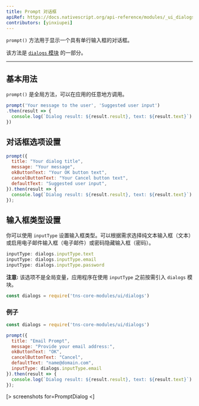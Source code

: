 ```yaml
---
title: Prompt 对话框
apiRef: https://docs.nativescript.org/api-reference/modules/_ui_dialogs_#prompt
contributors: [yinxiupei]
---
```


 `prompt()` 方法用于显示一个具有单行输入框的对话框。

该方法是 [`dialogs` 模块](https://docs.nativescript.org/api-reference/modules/_ui_dialogs_) 的一部分。

---

## 基本用法

 `prompt()` 是全局方法，可以在应用的任意地方调用。

```JavaScript
prompt('Your message to the user', 'Suggested user input')
.then(result => {
  console.log(`Dialog result: ${result.result}, text: ${result.text}`)
})
```

## 对话框选项设置

```JavaScript
prompt({
  title: "Your dialog title",
  message: "Your message",
  okButtonText: "Your OK button text",
  cancelButtonText: "Your Cancel button text",
  defaultText: "Suggested user input",
}).then(result => {
  console.log(`Dialog result: ${result.result}, text: ${result.text}`)
});
```

## 输入框类型设置

你可以使用 `inputType` 设置输入框类型。可以根据需求选择纯文本输入框（文本）或启用电子邮件输入框（电子邮件）或密码隐藏输入框（密码）。

```JavaScript
inputType: dialogs.inputType.text
inputType: dialogs.inputType.email
inputType: dialogs.inputType.password
```

**注意:** 该选项不是全局变量，应用程序在使用 `inputType` 之前按需引入 `dialogs` 模块。

```JavaScript
const dialogs = require('tns-core-modules/ui/dialogs')
```

### 例子

```JavaScript
const dialogs = require('tns-core-modules/ui/dialogs')

prompt({
  title: "Email Prompt",
  message: "Provide your email address:",
  okButtonText: "OK",
  cancelButtonText: "Cancel",
  defaultText: "name@domain.com",
  inputType: dialogs.inputType.email
}).then(result => {
  console.log(`Dialog result: ${result.result}, text: ${result.text}`)
});
```

[> screenshots for=PromptDialog <]
